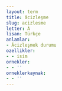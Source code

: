 ```yaml
---
layout: term
title: âcizleşme
slug: acizlesme
letter: Â
lisan: Türkçe
anlamlar:
- Âcizleşmek durumu
ozellikler:
- - isim
ornekler:
- - ''
orneklerkaynak:
- - ''
---
```

